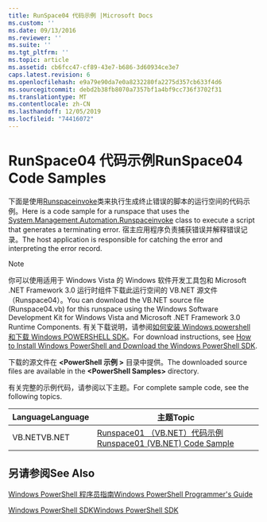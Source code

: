 ```yaml
---
title: RunSpace04 代码示例 |Microsoft Docs
ms.custom: ''
ms.date: 09/13/2016
ms.reviewer: ''
ms.suite: ''
ms.tgt_pltfrm: ''
ms.topic: article
ms.assetid: cb6fcc47-cf89-43e7-b686-3d60934ce3e7
caps.latest.revision: 6
ms.openlocfilehash: e9a79e90da7e0a8232280fa2275d357cb633f4d6
ms.sourcegitcommit: debd2b38fb8070a7357bf1a4bf9cc736f3702f31
ms.translationtype: MT
ms.contentlocale: zh-CN
ms.lasthandoff: 12/05/2019
ms.locfileid: "74416072"
---
```

# <a name="runspace04-code-samples"></a><span data-ttu-id="c0c1a-102">RunSpace04 代码示例</span><span class="sxs-lookup"><span data-stu-id="c0c1a-102">RunSpace04 Code Samples</span></span>

<span data-ttu-id="c0c1a-103">下面是使用[Runspaceinvoke](/dotnet/api/System.Management.Automation.RunspaceInvoke)类来执行生成终止错误的脚本的运行空间的代码示例。</span><span class="sxs-lookup"><span data-stu-id="c0c1a-103">Here is a code sample for a runspace that uses the [System.Management.Automation.Runspaceinvoke](/dotnet/api/System.Management.Automation.RunspaceInvoke) class to execute a script that generates a terminating error.</span></span> <span data-ttu-id="c0c1a-104">宿主应用程序负责捕获错误并解释错误记录。</span><span class="sxs-lookup"><span data-stu-id="c0c1a-104">The host application is responsible for catching the error and interpreting the error record.</span></span>

> [!NOTE]
> <span data-ttu-id="c0c1a-105">你可以使用适用于 Windows Vista 的 Windows 软件开发工具包和 Microsoft .NET Framework 3.0 运行时组件下载此运行空间的 VB.NET 源文件（Runspace04）。</span><span class="sxs-lookup"><span data-stu-id="c0c1a-105">You can download the VB.NET source file (Runspace04.vb) for this runspace using the Windows Software Development Kit for Windows Vista and Microsoft .NET Framework 3.0 Runtime Components.</span></span> <span data-ttu-id="c0c1a-106">有关下载说明，请参阅[如何安装 Windows powershell 和下载 Windows POWERSHELL SDK](/powershell/scripting/developer/installing-the-windows-powershell-sdk)。</span><span class="sxs-lookup"><span data-stu-id="c0c1a-106">For download instructions, see [How to Install Windows PowerShell and Download the Windows PowerShell SDK](/powershell/scripting/developer/installing-the-windows-powershell-sdk).</span></span>
>
> <span data-ttu-id="c0c1a-107">下载的源文件在 **\<PowerShell 示例 >** 目录中提供。</span><span class="sxs-lookup"><span data-stu-id="c0c1a-107">The downloaded source files are available in the **\<PowerShell Samples>** directory.</span></span>

<span data-ttu-id="c0c1a-108">有关完整的示例代码，请参阅以下主题。</span><span class="sxs-lookup"><span data-stu-id="c0c1a-108">For complete sample code, see the following topics.</span></span>

|<span data-ttu-id="c0c1a-109">Language</span><span class="sxs-lookup"><span data-stu-id="c0c1a-109">Language</span></span>|<span data-ttu-id="c0c1a-110">主题</span><span class="sxs-lookup"><span data-stu-id="c0c1a-110">Topic</span></span>|
|--------------|-----------|
|<span data-ttu-id="c0c1a-111">VB.NET</span><span class="sxs-lookup"><span data-stu-id="c0c1a-111">VB.NET</span></span>|[<span data-ttu-id="c0c1a-112">Runspace01 （VB.NET）代码示例</span><span class="sxs-lookup"><span data-stu-id="c0c1a-112">Runspace01 (VB.NET) Code Sample</span></span>](./runspace01-vb-net-code-sample.md)|

## <a name="see-also"></a><span data-ttu-id="c0c1a-113">另请参阅</span><span class="sxs-lookup"><span data-stu-id="c0c1a-113">See Also</span></span>

[<span data-ttu-id="c0c1a-114">Windows PowerShell 程序员指南</span><span class="sxs-lookup"><span data-stu-id="c0c1a-114">Windows PowerShell Programmer's Guide</span></span>](./windows-powershell-programmer-s-guide.md)

[<span data-ttu-id="c0c1a-115">Windows PowerShell SDK</span><span class="sxs-lookup"><span data-stu-id="c0c1a-115">Windows PowerShell SDK</span></span>](../windows-powershell-reference.md)
